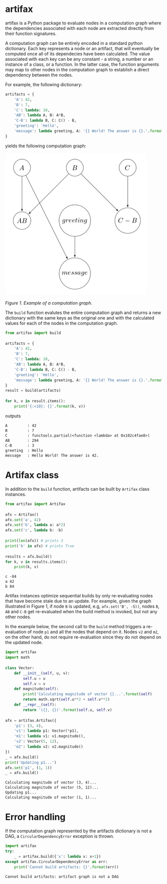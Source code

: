 # artifax

artifax is a Python package to evaluate nodes in a computation graph where
the dependencies associated with each node are extracted directly from their
function signatures.

A computation graph can be entirely encoded in a standard python dictionary.
Each key represents a node or an artifact, that will eventually be computed
once all of its dependecies have been calculated. The value associated with
each key can be any constant - a string, a number or an instance of a class,
or a function. In the latter case, the function arguments may map to other nodes
in the computation graph to establish a direct dependency between the nodes.

For example, the following dictionary:

```python
artifacts = {
    'A': 42,
    'B': 7,
    'C': lambda: 10,
    'AB': lambda A, B: A*B,
    'C-B': lambda B, C: C() - B,
    'greeting': 'Hello',
    'message': lambda greeting, A: '{} World! The answer is {}.'.format(greeting, A)
}
```
yields the following computation graph:

![Screenshot](sample-dag.png)
<div style="font-style:italic">Figure 1. Example of a computation graph.</div>

The `build` function evalutes the entire computation graph and returns a new dictionary
with the same keys as the original one and with the calculated values for each of the nodes
in the computation graph.

```python
from artifax import build

artifacts = {
    'A': 42,
    'B': 7,
    'C': lambda: 10,
    'AB': lambda A, B: A*B,
    'C-B': lambda B, C: C() - B,
    'greeting': 'Hello',
    'message': lambda greeting, A: '{} World! The answer is {}.'.format(greeting, A)
}
result = build(artifacts)

for k, v in result.items():
    print('{:<10}: {}'.format(k, v))
```
outputs
```shell
A         : 42
B         : 7
C         : functools.partial(<function <lambda> at 0x102c4fae8>)
AB        : 294
C-B       : 3
greeting  : Hello
message   : Hello World! The answer is 42.
```

# Artifax class

In addition to the `build` function, artifacts can be built by `Artifax` class
instances.

```python
from artifax import Artifax

afx = Artifax()
afx.set('a', 42)
afx.set('b', lambda a: a*2)
afx.set('c', lambda b: -b)

print(len(afx)) # prints 3
print('b' in afx) # prints True

results = afx.build()
for k, v in results.items():
    print(k, v)
```
```
c -84
a 42
b 84
```

Artifax instances optimize sequential builds by only re-evaluating nodes that
have become stale due to an update. For example, given the graph illustrated in
Figure 1, if node `B` is updated, e.g, `afx.set('B', -5))`, nodes `B`, `AB` and
`C-B` get re-evaluated when the build method is invoked, but not any other
nodes.

In the example below, the second call to the `build` method triggers a
re-evaluation of node `p1` and all the nodes that depend on it. Nodes `v2` and
`m2`, on the other hand, do not require re-evaluation since they do not depend
on the updated node.

```python
import artifax
import math

class Vector:
    def __init__(self, u, v):
        self.u = u
        self.v = v
    def magnitude(self):
        print('Calculating magnitude of vector {}...'.format(self)
        return math.sqrt(self.u**2 + self.v**2)
    def __repr__(self):
        return '({}, {})'.format(self.u, self.v)

afx = artifax.Artifax({
    'p1': (3, 4),
    'v1': lambda p1: Vector(*p1),
    'm1': lambda v1: v1.magnitude(),
    'v2': Vector(5, 12),
    'm2': lambda v2: v2.magnitude()
})
_ = afx.build()
print('Updating p1...')
afx.set('p1', (1, 1))
_ = afx.build()
```

```
Calculating magnitude of vector (3, 4)...
Calculating magnitude of vector (5, 12)...
Updating p1...
Calculating magnitude of vector (1, 1)...
```

# Error handling

If the computation graph represented by the artifacts dictionary is not a DAG,
a `CircularDependencyError` exception is thrown.

```python
import artifax
try:
    _ = artifax.build({'x': lambda x: x+1})
except artifax.CircularDependencyError as err:
    print('Cannot build artifacts: {}'.format(err))
```
```
Cannot build artifacts: artifact graph is not a DAG
```
